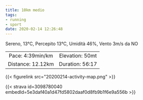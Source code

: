 ```yaml
---
title: 10km medio
tags:
- running
- sport
date: 2020-02-14 12:26:48
---
```

Sereno, 13°C, Percepito 13°C, Umidità 46%, Vento 3m/s da NO

<!--more-->

| | |
| :-: | :-: |
| Pace: 4:39min/km | Elevation: 50mt |
| Distance: 12.12km | Duration: 56:17 |



{{< figurelink src="20200214-activity-map.png" >}}


{{< strava id=3098780040 embedId=5e3daf40a1d47fd5802daaf0d8fb9b1f6e9a556b >}}
